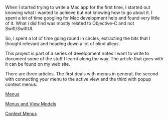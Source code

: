 When I started trying to write a Mac app for the first time, I started out knowing what I wanted to achieve but not knowing how to go about it. I spent a lot of time googling for Mac development help and found very little of it. What i did find was mostly related to Objective-C and not Swift/SwiftUI.

So, I spent a lot of time going round in circles, extracting the bits that I thought relevant and heading down a lot of blind alleys.

This project is part of a series of development notes I want to write to document some of the stuff I learnt along the way. The article that goes with it can be found on my web site.

There are three articles. The first deals with menus in general, the second with connecting your menu to the active view and the third with popup context menus:

[Menus](http://www.sabarnett.co.uk/blogPage.php?id=menus)

[Menus and View Models](http://www.sabarnett.co.uk/blogPage.php?id=menuViewModel)

[Context Menus](http://www.sabarnett.co.uk/blogPage.php?id=contextMenus)
